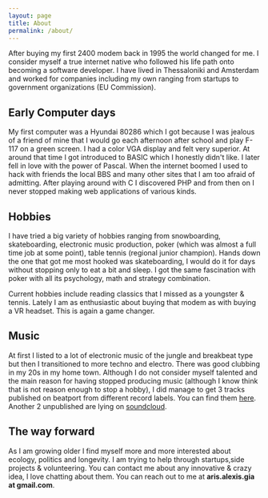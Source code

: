 ```yaml
---
layout: page
title: About
permalink: /about/
---
```


After buying my first 2400 modem back in 1995 the world changed for me. I consider myself a true internet native who followed his life path onto becoming a software developer. I have lived in Thessaloniki and Amsterdam and worked for companies including my own ranging from startups to government organizations (EU Commission).

## Early Computer days

My first computer was a Hyundai 80286 which I got because I was jealous of a friend of mine that I would go each afternoon after school and play F-117 on a green screen. I had a color VGA display and felt very superior. At around that time I got introduced to BASIC which I honestly didn't like. I later fell in love with the power of Pascal. When the internet boomed I used to hack with friends the local BBS and many other sites that I am too afraid of admitting. After playing around with C I discovered PHP and from then on I never stopped making web applications of various kinds.

## Hobbies

I have tried a big variety of hobbies ranging from snowboarding, skateboarding, electronic music production, poker (which was almost a full time job at some point), table tennis (regional junior champion). Hands down the one that got me most hooked was skateboarding, I would do it for days without stopping only to eat a bit and sleep. I got the same fascination with poker with all its psychology, math and strategy combination.

Current hobbies include reading classics that I missed as a youngster & tennis. Lately I am as enthusiastic about buying that modem as with buying a VR headset. This is again a game changer.

## Music

At first I listed to a lot of electronic music of the jungle and breakbeat type but then I transitioned to more techno and electro. There was good clubbing in my 20s in my home town.
Although I do not consider myself talented and the main reason for having stopped producing music (although I know think that is not reason enough to stop a hobby), I did manage to get 3 tracks published on beatport from different record labels. You can find them [here](https://www.beatport.com/artist/aris-in-code/95703).
Another 2 unpublished are lying on [soundcloud](https://soundcloud.com/fake-rebel).

## The way forward

As I am growing older I find myself more and more interested about ecology, politics and longevity. I am trying to help through startups,side projects & volunteering.
You can contact me about any innovative & crazy idea, I love chatting about them. You can reach out to me at **aris.alexis.gia at gmail.com**.

